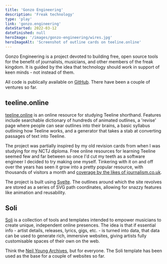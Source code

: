 ```yaml
---
title: 'Gonzo Engineering'
description: 'Freak technology'
type: 'play'
link: 'gonzo.engineering'
dateStarted: 2022-03-12
dateFinished: null
heroImage: '/images/gonzo-engineering/wires.jpg'
heroImageAlt: 'Screenshot of outline cards on teeline.online'
---
```


Gonzo Engineering is a project devoted to building free, open source tools for the benefit of journalists, musicians, and other members of the freak kingdom. It is guided by the idea that technology should work in support of keen minds - not instead of them.

All code is publically available on [GitHub](https://github.com/gonzo-engineering). There have been a couple of ventures so far.

## teeline.online

[teeline.online](https://teeline.online) is an online resource for studying Teeline shorthand. Features include searchable dictionary of hundreds of animated outlines, a 'revise' page where people can sear outlines into their brains, a basic syllabus outlining how Teeline works, and a generator that takes a stab at converting passages of text into Teeline.

The project was partially inspired by my old revision cards from when I was studying for my NCTJ diploma. Free online resources for learning Teeline seemed few and far between so once I'd cut my teeth as a software engineer I decided to try making one myself. Tinkering with it on and off over the years has seen it grow into a pretty popular resource, with thousands of visitors a month and  [coverage by the likes of journalism.co.uk](https://www.journalism.co.uk/news/tool-for-journalists-teeline-online-for-learning-and-practicing-shorthand/s2/a970926/).

The project is built using [Svelte](https://svelte.dev/). The outlines around which the site revolves are stored as a series of SVG path coordinates, allowing for snazzy features like animation and reusability.

## Soli

[Soli](https://github.com/gonzo-engineering/soli) is a collection of tools and templates intended to empower musicians to create unique, independent online presences. The idea is that if essential info - artist details, releases, lyrics, gigs, etc. - is turned into data, that data can be used to generate rich, immersive websites, giving artists fully customisable spaces of their own on the web.

Think the [Neil Young Archives](https://neilyoungarchives.com/), but for everyone. The Soli template has been used as the base for a couple of websites so far.